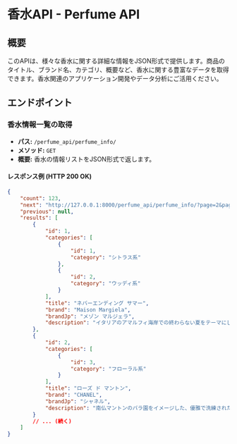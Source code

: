 # 香水API - Perfume API

## 概要

このAPIは、様々な香水に関する詳細な情報をJSON形式で提供します。商品のタイトル、ブランド名、カテゴリ、概要など、香水に関する豊富なデータを取得できます。香水関連のアプリケーション開発やデータ分析にご活用ください。

## エンドポイント

### 香水情報一覧の取得

*   **パス:** `/perfume_api/perfume_info/`
*   **メソッド:** `GET`
*   **概要:** 香水の情報リストをJSON形式で返します。

#### レスポンス例 (HTTP 200 OK)

```json
{
    "count": 123,
    "next": "http://127.0.0.1:8000/perfume_api/perfume_info/?page=2&page_size=50",
    "previous": null,
    "results": [
        {
            "id": 1,
            "categories": [
                {
                    "id": 1,
                    "category": "シトラス系"
                },
                {
                    "id": 2,
                    "category": "ウッディ系"
                }
            ],
            "title": "ネバーエンディング サマー",
            "brand": "Maison Margiela",
            "brandJp": "メゾン マルジェラ",
            "description": "イタリアのアマルフィ海岸での終わらない夏をテーマにした、爽やかさと深みを兼ね備えたシトラスウッディの香り。ビターオレンジ、アールグレイ、ベチバーなどが織りなす。"
        },
        {
            "id": 2,
            "categories": [
                {
                    "id": 3,
                    "category": "フローラル系"
                }
            ],
            "title": "ローズ ド マントン",
            "brand": "CHANEL",
            "brandJp": "シャネル",
            "description": "南仏マントンのバラ園をイメージした、優雅で洗練されたフローラルブーケの香り。ローズ、ジャスミン、サンダルウッドが調和。"
        }
        // ... (続く)
    ]
}
```
